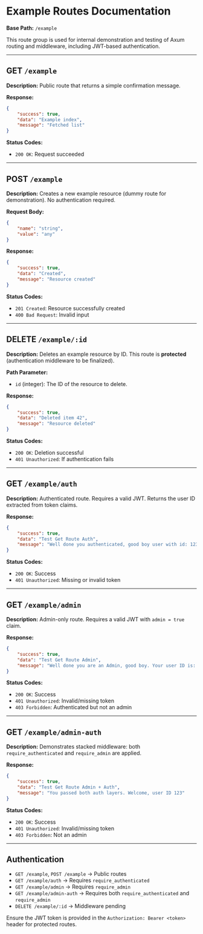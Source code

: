 # Example Routes Documentation

**Base Path:** `/example`

This route group is used for internal demonstration and testing of Axum routing and middleware, including JWT-based authentication.

---

## GET `/example`

**Description:**
Public route that returns a simple confirmation message.

**Response:**

```json
{
	"success": true,
	"data": "Example index",
	"message": "Fetched list"
}
```

**Status Codes:**

- `200 OK`: Request succeeded

---

## POST `/example`

**Description:**
Creates a new example resource (dummy route for demonstration). No authentication required.

**Request Body:**

```json
{
	"name": "string",
	"value": "any"
}
```

**Response:**

```json
{
	"success": true,
	"data": "Created",
	"message": "Resource created"
}
```

**Status Codes:**

- `201 Created`: Resource successfully created
- `400 Bad Request`: Invalid input

---

## DELETE `/example/:id`

**Description:**
Deletes an example resource by ID. This route is **protected** (authentication middleware to be finalized).

**Path Parameter:**

- `id` (integer): The ID of the resource to delete.

**Response:**

```json
{
	"success": true,
	"data": "Deleted item 42",
	"message": "Resource deleted"
}
```

**Status Codes:**

- `200 OK`: Deletion successful
- `401 Unauthorized`: If authentication fails

---

## GET `/example/auth`

**Description:**
Authenticated route. Requires a valid JWT. Returns the user ID extracted from token claims.

**Response:**

```json
{
	"success": true,
	"data": "Test Get Route Auth",
	"message": "Well done you authenticated, good boy user with id: 123"
}
```

**Status Codes:**

- `200 OK`: Success
- `401 Unauthorized`: Missing or invalid token

---

## GET `/example/admin`

**Description:**
Admin-only route. Requires a valid JWT with `admin = true` claim.

**Response:**

```json
{
	"success": true,
	"data": "Test Get Route Admin",
	"message": "Well done you are an Admin, good boy. Your user ID is: 123"
}
```

**Status Codes:**

- `200 OK`: Success
- `401 Unauthorized`: Invalid/missing token
- `403 Forbidden`: Authenticated but not an admin

---

## GET `/example/admin-auth`

**Description:**
Demonstrates stacked middleware: both `require_authenticated` and `require_admin` are applied.

**Response:**

```json
{
	"success": true,
	"data": "Test Get Route Admin + Auth",
	"message": "You passed both auth layers. Welcome, user ID 123"
}
```

**Status Codes:**

- `200 OK`: Success
- `401 Unauthorized`: Invalid/missing token
- `403 Forbidden`: Not an admin

---

## Authentication

- `GET /example`, `POST /example` → Public routes
- `GET /example/auth` → Requires `require_authenticated`
- `GET /example/admin` → Requires `require_admin`
- `GET /example/admin-auth` → Requires both `require_authenticated` and `require_admin`
- `DELETE /example/:id` → Middleware pending

Ensure the JWT token is provided in the `Authorization: Bearer <token>` header for protected routes.